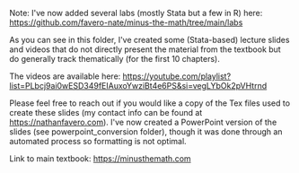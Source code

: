Note: I've now added several labs (mostly Stata but a few in R) here: https://github.com/favero-nate/minus-the-math/tree/main/labs

As you can see in this folder, I've created some (Stata-based) lecture slides and videos that do not directly present the material from the textbook but do generally track thematically (for the first 10 chapters).

The videos are available here: https://youtube.com/playlist?list=PLbcj9ai0wESD349fEIAuxoYwziBt4e6PS&si=vegLYbOk2pVHtrnd

Please feel free to reach out if you would like a copy of the Tex files used to create these slides (my contact info can be found at https://nathanfavero.com). I've now created a PowerPoint version of the slides (see powerpoint_conversion folder), though it was done through an automated process so formatting is not optimal.

Link to main textbook: https://minusthemath.com
